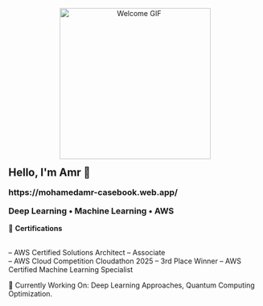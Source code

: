 <p align="center">
  <img src="V555.gif" width="300" length="100" alt="Welcome GIF" />
</p>


<!-- Optional Text -->
<h2 align="left" style="margin-top: 0;">Hello, I'm Amr 👋</h2>
<h3 align="left" style="margin-top: 0;">
  https://mohamedamr-casebook.web.app/
</h3>
<h3 align="left" style="margin-top: 0;">

  Deep Learning • Machine Learning • AWS 
</h3>

<!-- Certifications Section -->
<p align="left">
  🏅 <strong>Certifications</strong><br><br>

  – AWS Certified Solutions Architect – Associate<br>
  – AWS Cloud Competition Cloudathon 2025 – 3rd Place Winner
  – AWS Certified Machine Learning Specialist
</p>


<p align="left">
  
🧪 Currently Working On: Deep Learning Approaches, Quantum Computing Optimization.

</p>
